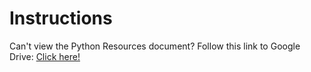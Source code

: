 # Instructions

Can't view the Python Resources document?
Follow this link to Google Drive: [Click here!](https://docs.google.com/document/d/14C68eHNAMKYwbcYhhlzVcilanVSJoCgJoYiWKLbZyow/edit?usp=sharing)
